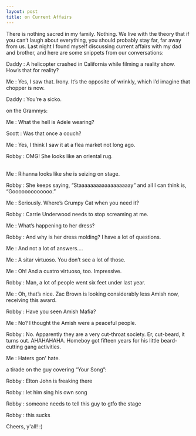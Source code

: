 ```yaml
---
layout: post
title: on Current Affairs
---
```


There is nothing sacred in my family. Nothing. We live with the theory
that if you can’t laugh about everything, you should probably stay far,
far away from us. Last night I found myself discussing current affairs with my
dad and brother, and here are some snippets from our conversations:

Daddy
: A helicopter crashed in California while filming a reality show. How’s that for reality? 

Me
: Yes, I saw that. Irony. It’s the opposite of wrinkly, which I’d imagine that chopper is now. 

Daddy
: You’re a sicko. 

on the Grammys:

Me
: What the hell is Adele wearing?

Scott
: Was that once a couch?

Me
: Yes, I think I saw it at a flea market not long ago.

Robby
: OMG! She looks like an oriental rug.  
<br/>

Me
: Rihanna looks like she is seizing on stage.

Robby
: She keeps saying, “Staaaaaaaaaaaaaaaaaay” and all I can think is, “Gooooooooooooo.”

Me
: Seriously. Where’s Grumpy Cat when you need it?
<br/>

Robby
: Carrie Underwood needs to stop screaming at me.

Me
: What’s happening to her dress?

Robby
: And why is her dress molding? I have a lot of questions.

Me
: And not a lot of answers….
<br/>

Me
: A sitar virtuoso. You don’t see a lot of those.

Me
: Oh! And a cuatro virtuoso, too. Impressive.

Robby
: Man, a lot of people went six feet under last year. 
<br/>

Me
: Oh, that’s nice. Zac Brown is looking considerably less Amish now, receiving this award.

Robby
: Have you seen Amish Mafia?

Me
: No? I thought the Amish were a peaceful people.

Robby
: No. Apparently they are a very cut-throat society. Er, cut-beard, it turns out. AHAHAHAHA. Homeboy got 
fifteen years for his little beard-cutting gang activities. 

Me
: Haters gon' hate. 
<br/>

a tirade on the guy covering “Your Song”:

Robby
: Elton John is freaking there

Robby
: let him sing his own song

Robby
: someone needs to tell this guy to gtfo the stage

Robby
: this sucks
<br/>

Cheers, y'all! :)



